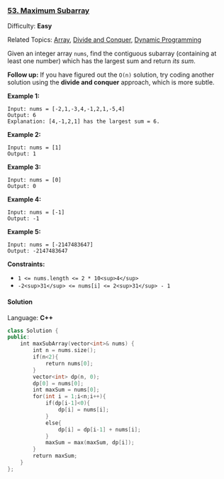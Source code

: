 ### [53\. Maximum Subarray](https://leetcode.com/problems/maximum-subarray/)

Difficulty: **Easy**

Related Topics: [Array](https://leetcode.com/tag/array/), [Divide and Conquer](https://leetcode.com/tag/divide-and-conquer/), [Dynamic Programming](https://leetcode.com/tag/dynamic-programming/)

Given an integer array `nums`, find the contiguous subarray (containing at least one number) which has the largest sum and return _its sum_.

**Follow up:** If you have figured out the `O(n)` solution, try coding another solution using the **divide and conquer** approach, which is more subtle.

**Example 1:**

```
Input: nums = [-2,1,-3,4,-1,2,1,-5,4]
Output: 6
Explanation: [4,-1,2,1] has the largest sum = 6.
```

**Example 2:**

```
Input: nums = [1]
Output: 1
```

**Example 3:**

```
Input: nums = [0]
Output: 0
```

**Example 4:**

```
Input: nums = [-1]
Output: -1
```

**Example 5:**

```
Input: nums = [-2147483647]
Output: -2147483647
```

**Constraints:**

- `1 <= nums.length <= 2 * 10<sup>4</sup>`
- `-2<sup>31</sup> <= nums[i] <= 2<sup>31</sup> - 1`

#### Solution

Language: **C++**

```c++
class Solution {
public:
    int maxSubArray(vector<int>& nums) {
        int n = nums.size();
        if(n<2){
            return nums[0];
        }
        vector<int> dp(n, 0);
        dp[0] = nums[0];
        int maxSum = nums[0];
        for(int i = 1;i<n;i++){
            if(dp[i-1]<0){
                dp[i] = nums[i];
            }
            else{
                dp[i] = dp[i-1] + nums[i];
            }
            maxSum = max(maxSum, dp[i]);
        }
        return maxSum;
    }
};
```

